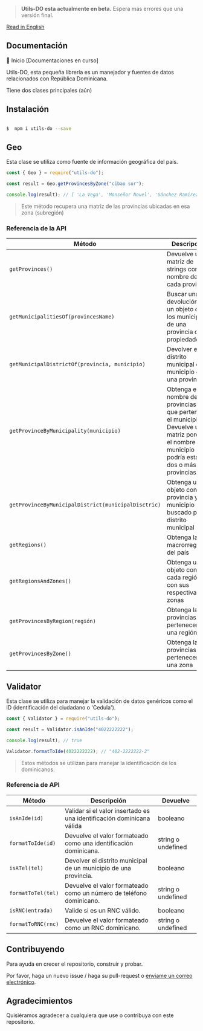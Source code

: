 > **Utils-DO esta actualmente en beta.** Espera más errores que una versión final.

[Read in English](https://github.com/ogaston/utils-do/blob/master/README.md)

## Documentación

🚀 Inicio [Documentaciones en curso]

Utils-DO, esta pequeña librería es un manejador y fuentes de datos relacionados con República Dominicana.

Tiene dos clases principales (aún)

## Instalación

```bash

$  npm i utils-do --save

```

## Geo

Esta clase se utiliza como fuente de información geográfica del país.

```javascript
const { Geo } = require("utils-do");

const result = Geo.getProvincesByZone("cibao sur");

console.log(result); // [ 'La Vega', 'Monseñor Nouel', 'Sánchez Ramírez' ]
```

> Este método recupera una matriz de las provincias ubicadas en esa zona (subregión)

### Referencia de la API

| Método                                              | Descripción                                                                                                                                                   | Devuelve                                 |
| --------------------------------------------------- | ------------------------------------------------------------------------------------------------------------------------------------------------------------- | ---------------------------------------- |
| `getProvinces()`                                    | Devuelve una matriz de strings con el nombre de cada provincia                                                                                                | string[]                                 |
| `getMunicipalitiesOf(provincesName)`                | Buscar una devolución de un objeto con los municipios de una provincia como propiedades                                                                       | objeto o undefined                       |
| `getMunicipalDistrictOf(provincia, municipio)`      | Devolver el distrito municipal de un municipio de una provincia                                                                                               | string[] o undefined                     |
| `getProvinceByMunicipality(municipio)`              | Obtenga el nombre de las provincias a las que pertenece el municipio. Devuelve una matriz porque el nombre del municipio podría estar en dos o más provincias | string[]                                 |
| `getProvinceByMunicipalDistrict(municipalDisctric)` | Obtenga un objeto con la provincia y el municipio buscado por el distrito municipal                                                                           | {provincia: string, municipio: string}[] |
| `getRegions()`                                      | Obtenga las macrorregiones del país                                                                                                                           | string[]                                 |
| `getRegionsAndZones()`                              | Obtenga un objeto con cada región con sus respectivas zonas                                                                                                   | {[región]: string[]}[]                   |
| `getProvincesByRegion(región)`                      | Obtenga las provincias que pertenecen a una región                                                                                                            | string[]                                 |
| `getProvincesByZone()`                              | Obtenga las provincias que pertenecen a una zona                                                                                                              | string[]                                 |

## Validator

Esta clase se utiliza para manejar la validación de datos genéricos como el ID (identificación del ciudadano o 'Cedula').

```javascript
const { Validator } = require("utils-do");

const result = Validator.isAnIde("4022222222");

console.log(result); // true

Validator.formatToIde(4022222222); // "402-2222222-2"
```

> Estos métodos se utilizan para manejar la identificación de los dominicanos.

### Referencia de API

| Método             | Descripción                                                           | Devuelve           |
| ------------------ | --------------------------------------------------------------------- | ------------------ |
| `isAnIde(id)`      | Validar si el valor insertado es una identificación dominicana válida | booleano           |
| `formatToIde(id)`  | Devuelve el valor formateado como una identificación dominicana.      | string o undefined |
| `isATel(tel)`      | Devolver el distrito municipal de un municipio de una provincia.      | booleano           |
| `formatToTel(tel)` | Devuelve el valor formateado como un número de teléfono dominicano.   | string o undefined |
| `isRNC(entrada)`   | Valide si es un RNC válido.                                           | booleano           |
| `formatToRNC(rnc)` | Devuelve el valor formateado como un RNC dominicano.                  | string o undefined |

## Contribuyendo

Para ayuda en crecer el repositorio, construir y probar.

Por favor, haga un nuevo issue / haga su pull-request o [enviame un correo electrónico](mailto:omar.gaston.c@gmail.com).

## Agradecimientos

Quisiéramos agradecer a cualquiera que use o contribuya con este repositorio.

